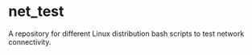 # net_test
A repository for different Linux distribution bash scripts to test network connectivity.

